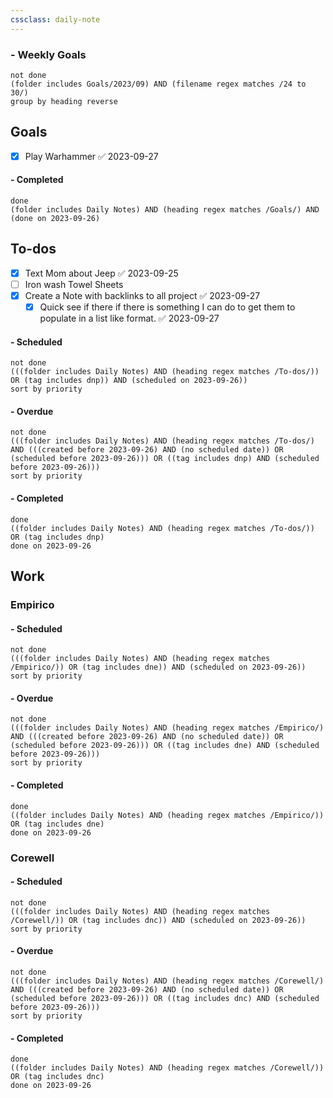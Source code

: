 ```yaml
---
cssclass: daily-note
---
```

### - Weekly Goals
```tasks
not done
(folder includes Goals/2023/09) AND (filename regex matches /24 to 30/)
group by heading reverse
```
## Goals
- [x] Play Warhammer ✅ 2023-09-27
#### - Completed
```tasks
done
(folder includes Daily Notes) AND (heading regex matches /Goals/) AND (done on 2023-09-26)
```
## To-dos
- [x] Text Mom about Jeep ✅ 2023-09-25
- [ ] Iron wash Towel Sheets
- [x] Create a Note with backlinks to all project ✅ 2023-09-27
	- [x] Quick see if there if there is something I can do to get them to populate in a list like format. ✅ 2023-09-27
#### - Scheduled
```tasks
not done
(((folder includes Daily Notes) AND (heading regex matches /To-dos/)) OR (tag includes dnp)) AND (scheduled on 2023-09-26))
sort by priority
```
#### - Overdue
```tasks
not done
(((folder includes Daily Notes) AND (heading regex matches /To-dos/) AND (((created before 2023-09-26) AND (no scheduled date)) OR (scheduled before 2023-09-26))) OR ((tag includes dnp) AND (scheduled before 2023-09-26)))
sort by priority
```
#### - Completed
```tasks
done
((folder includes Daily Notes) AND (heading regex matches /To-dos/)) OR (tag includes dnp)
done on 2023-09-26
```
## Work
### Empirico

#### - Scheduled
```tasks
not done
(((folder includes Daily Notes) AND (heading regex matches /Empirico/)) OR (tag includes dne)) AND (scheduled on 2023-09-26))
sort by priority
```
#### - Overdue
```tasks
not done
(((folder includes Daily Notes) AND (heading regex matches /Empirico/) AND (((created before 2023-09-26) AND (no scheduled date)) OR (scheduled before 2023-09-26))) OR ((tag includes dne) AND (scheduled before 2023-09-26)))
sort by priority
```
#### - Completed
```tasks
done
((folder includes Daily Notes) AND (heading regex matches /Empirico/)) OR (tag includes dne)
done on 2023-09-26
```

### Corewell
#### - Scheduled
```tasks
not done
(((folder includes Daily Notes) AND (heading regex matches /Corewell/)) OR (tag includes dnc)) AND (scheduled on 2023-09-26))
sort by priority
```
#### - Overdue
```tasks
not done
(((folder includes Daily Notes) AND (heading regex matches /Corewell/) AND (((created before 2023-09-26) AND (no scheduled date)) OR (scheduled before 2023-09-26))) OR ((tag includes dnc) AND (scheduled before 2023-09-26)))
sort by priority
```
#### - Completed
```tasks
done
((folder includes Daily Notes) AND (heading regex matches /Corewell/)) OR (tag includes dnc)
done on 2023-09-26
```
